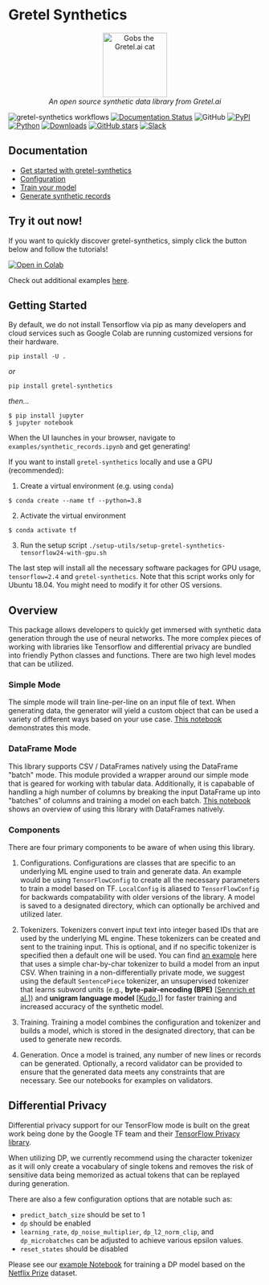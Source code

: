# Gretel Synthetics
<p align="center">
    <a href="https://gretel.ai"><img width="128px" src="https://gretel-public-website.s3.amazonaws.com/assets/gobs_the_cat_@1x.png" alt="Gobs the Gretel.ai cat" /></a><br />
    <i>An open source synthetic data library from Gretel.ai</i>
</p>

![gretel-synthetics workflows](https://github.com/gretelai/gretel-synthetics/workflows/gretel-synthetics%20workflows/badge.svg)
[![Documentation Status](https://readthedocs.org/projects/gretel-synthetics/badge/?version=stable)](https://gretel-synthetics.readthedocs.io/en/stable/?badge=stable)
![GitHub](https://img.shields.io/github/license/gretelai/gretel-synthetics)
[![PyPI](https://badge.fury.io/py/gretel-synthetics.svg)](https://badge.fury.io/py/gretel-synthetics)
[![Python](https://img.shields.io/pypi/pyversions/gretel-synthetics.svg)](https://github.com/gretelai/gretel-synthetics)
[![Downloads](https://pepy.tech/badge/gretel-synthetics)](https://pepy.tech/project/gretel-synthetics)
[![GitHub stars](https://img.shields.io/github/stars/gretelai/gretel-synthetics?style=social)](https://github.com/gretelai/gretel-synthetics)
[![Slack](https://img.shields.io/badge/Slack%20Workspace-Join%20now!-36C5F0?logo=slack)](https://gretel.ai/slackinvite)

## Documentation
* [Get started with gretel-synthetics](https://gretel-synthetics.readthedocs.io/en/stable/)
* [Configuration](https://gretel-synthetics.readthedocs.io/en/stable/api/config.html)
* [Train your model](https://gretel-synthetics.readthedocs.io/en/stable/api/train.html)
* [Generate synthetic records](https://gretel-synthetics.readthedocs.io/en/stable/api/generate.html)


## Try it out now!
If you want to quickly discover gretel-synthetics, simply click the button below and follow the tutorials!

[![Open in Colab](https://colab.research.google.com/assets/colab-badge.svg)](https://colab.research.google.com/github/gretelai/gretel-synthetics/blob/master/examples/synthetic_records.ipynb)

Check out additional examples [here](https://github.com/gretelai/gretel-synthetics/tree/master/examples).

## Getting Started

By default, we do not install Tensorflow via pip as many developers and cloud services such as Google Colab are
running customized versions for their hardware. 

```
pip install -U .                    
```

_or_

```
pip install gretel-synthetics        
```

_then..._

```
$ pip install jupyter
$ jupyter notebook
```

When the UI launches in your browser, navigate to `examples/synthetic_records.ipynb` and get generating!

If you want to install `gretel-synthetics` locally and use a GPU (recommended):

1. Create a virtual environment (e.g. using `conda`) 

```
$ conda create --name tf --python=3.8
```

2. Activate the virtual environment

```
$ conda activate tf
```

3. Run the setup script `./setup-utils/setup-gretel-synthetics-tensorflow24-with-gpu.sh`

The last step will install all the necessary software packages for GPU usage, `tensorflow=2.4` and `gretel-synthetics`. 
Note that this script works only for Ubuntu 18.04. You might need to modify it for other OS versions.

## Overview

This package allows developers to quickly get immersed with synthetic data generation through the use of neural networks. The more complex pieces of working with libraries like Tensorflow and differential privacy are bundled into friendly Python classes and functions.  There are two high level modes that can be utilized.  

### Simple Mode

The simple mode will train line-per-line on an input file of text.  When generating data, the generator will yield a custom object that can be used a variety of different ways based on your use case.  [This notebook](https://github.com/gretelai/gretel-synthetics/blob/master/examples/tensorflow/simple-character-model.ipynb) demonstrates this mode.

### DataFrame Mode

This library supports CSV / DataFrames natively using the DataFrame "batch" mode. This module provided a wrapper around our simple mode that is geared for working with tabular data.  Additionally, it is capabable of handling a high number of columns by breaking the input DataFrame up into "batches" of columns and training a model on each batch.  [This notebook](https://github.com/gretelai/gretel-synthetics/blob/master/examples/dataframe_batch.ipynb) shows an overview of using this library with DataFrames natively.

### Components

There are four primary components to be aware of when using this library.

1) Configurations. Configurations are classes that are specific to an underlying ML engine used to train and generate data.  An example would be using `TensorFlowConfig` to create all the necessary parameters to train a model based on TF. `LocalConfig` is aliased to `TensorFlowConfig` for backwards compatability with older versions of the library.  A model is saved to a designated directory, which can optionally be archived and utilized later.

2) Tokenizers. Tokenizers convert input text into integer based IDs that are used by the underlying ML engine. These tokenizers can be created and sent to the training input. This is optional, and if no specific tokenizer is specified then a default one will be used. You can find [an example](https://github.com/gretelai/gretel-synthetics/blob/master/examples/tensorflow/batch-df-char-tokenizer.ipynb) here that uses a simple char-by-char tokenizer to build a model from an input CSV. When training in a non-differentially private mode, we suggest using the default `SentencePiece` tokenizer, an unsupervised tokenizer that learns subword units (e.g., **byte-pair-encoding (BPE)** [[Sennrich et al.](http://www.aclweb.org/anthology/P16-1162)]) and **unigram language model** [[Kudo.](https://arxiv.org/abs/1804.10959)]) for faster training and increased accuracy of the synthetic model. 

3) Training.  Training a model combines the configuration and tokenizer and builds a model, which is stored in the designated directory, that can be used to generate new records.

4) Generation. Once a model is trained, any number of new lines or records can be generated. Optionally, a record validator can be provided to ensure that the generated data meets any constraints that are necessary.  See our notebooks for examples on validators.

## Differential Privacy

Differential privacy support for our TensorFlow mode is built on the great work being done by the Google TF team and their [TensorFlow Privacy library](https://github.com/tensorflow/privacy).

When utilizing DP, we currently recommend using the character tokenizer as it will only create a vocabulary of single tokens and removes the risk of sensitive data being memorized as actual tokens that can be replayed during generation.

There are also a few configuration options that are notable such as:

- `predict_batch_size` should be set to 1
- `dp` should be enabled
- `learning_rate`, `dp_noise_multiplier`, `dp_l2_norm_clip`, and `dp_microbatches` can be adjusted to achieve various epsilon values.
- `reset_states` should be disabled

Please see our [example Notebook](https://github.com/gretelai/gretel-synthetics/blob/master/examples/tensorflow/diff_privacy.ipynb) for training a DP model based on the [Netflix Prize](https://en.wikipedia.org/wiki/Netflix_Prize) dataset.

